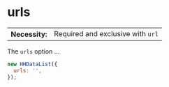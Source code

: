 # urls

<table class="options-table">
  <tr>
    <th>Necessity:</th>
    <td>Required and exclusive with <code>url</code></td>
  </tr>
</table>

The `urls` option ...

``` js nonum
new HHDataList({
  urls: '',
});
```

